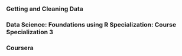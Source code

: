 ### Getting and Cleaning Data

### Data Science: Foundations using R Specialization: Course Specialization 3

### Coursera